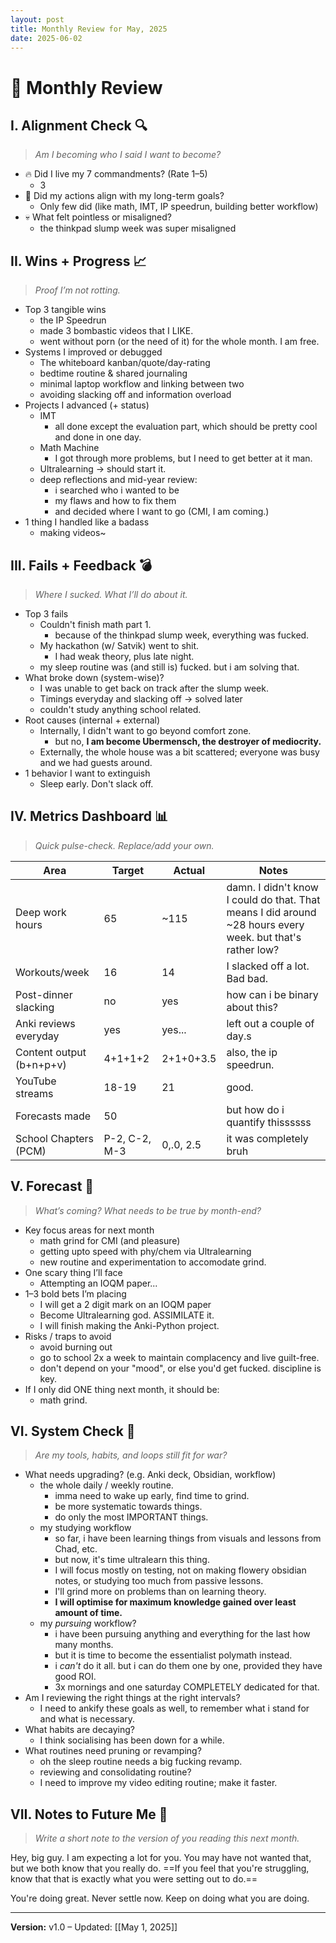 ```yaml
---
layout: post
title: Monthly Review for May, 2025
date: 2025-06-02
---
```

# 🧠 Monthly Review
## I. Alignment Check 🔍  
> *Am I becoming who I said I want to become?*

- 🔥 Did I live my 7 commandments? (Rate 1–5)
	- 3
- 🧭 Did my actions align with my long-term goals?
	- Only few did (like math, IMT, IP speedrun, building better workflow)
- 💀 What felt pointless or misaligned?
	- the thinkpad slump week was super misaligned

## II. Wins + Progress 📈  
> *Proof I’m not rotting.*

- Top 3 tangible wins  
	- the IP Speedrun
	- made 3 bombastic videos that I LIKE.
	- went without porn (or the need of it) for the whole month. I am free.
- Systems I improved or debugged  
	- The whiteboard kanban/quote/day-rating
	- bedtime routine & shared journaling
	- minimal laptop workflow and linking between two
	- avoiding slacking off and information overload
- Projects I advanced (+ status)  
	- IMT
		- all done except the evaluation part, which should be pretty cool and done in one day.
	- Math Machine
		- I got through more problems, but I need to get better at it man.
	- Ultralearning -> should start it.
	- deep reflections and mid-year review:
		- i searched who i wanted to be
		- my flaws and how to fix them
		- and decided where I want to go (CMI, I am coming.)
- 1 thing I handled like a badass
	- making videos~

## III. Fails + Feedback 💣  
> *Where I sucked. What I’ll do about it.*

- Top 3 fails  
	- Couldn't finish math part 1.
		- because of the thinkpad slump week, everything was fucked.
	- My hackathon (w/ Satvik) went to shit.
		- I had weak theory, plus late night.
	- my sleep routine was (and still is) fucked. but i am solving that.
- What broke down (system-wise)?  
	- I was unable to get back on track after the slump week. 
	- Timings everyday and slacking off -> solved later
	- couldn't study anything school related.
- Root causes (internal + external)  
	- Internally, I didn't want to go beyond comfort zone.
		- but no, **I am become Ubermensch, the destroyer of mediocrity.**
	- Externally, the whole house was a bit scattered; everyone was busy and we had guests around. 
- 1 behavior I want to extinguish  
	- Sleep early. Don't slack off.

## IV. Metrics Dashboard 📊  
> *Quick pulse-check. Replace/add your own.*

| Area                     | Target        | Actual    | Notes                                                                                                     |
| ------------------------ | ------------- | --------- | --------------------------------------------------------------------------------------------------------- |
| Deep work hours          | 65            | ~115      | damn. I didn't know I could do that. That means I did around ~28 hours every week. but that's rather low? |
| Workouts/week            | 16            | 14        | I slacked off a lot. Bad bad.                                                                             |
| Post-dinner slacking     | no            | yes       | how can i be binary about this?                                                                           |
| Anki reviews everyday    | yes           | yes...    | left out a couple of day.s                                                                                |
| Content output (b+n+p+v) | 4+1+1+2       | 2+1+0+3.5 | also, the ip speedrun.                                                                                    |
| YouTube streams          | 18-19         | 21        | good.                                                                                                     |
| Forecasts made           | 50            |           | but how do i quantify thissssss                                                                           |
| School Chapters (PCM)    | P-2, C-2, M-3 | 0,.0, 2.5 | it was completely bruh                                                                                    |

## V. Forecast 🔮  
> *What’s coming? What needs to be true by month-end?*

- Key focus areas for next month  
	- math grind for CMI (and pleasure)
	- getting upto speed with phy/chem via Ultralearning
	- new routine and experimentation to accomodate grind.
- One scary thing I’ll face  
	- Attempting an IOQM paper...
- 1–3 bold bets I’m placing
	- I will get a 2 digit mark on an IOQM paper
	- Become Ultralearning god. ASSIMILATE it.
	- I will finish making the Anki-Python project. 
- Risks / traps to avoid  
	- avoid burning out
	- go to school 2x a week to maintain complacency and live guilt-free.
	- don't depend on your "mood", or else you'd get fucked. discipline is key.
- If I only did ONE thing next month, it should be:
	- math grind.

## VI. System Check 🔧  
> *Are my tools, habits, and loops still fit for war?*

- What needs upgrading? (e.g. Anki deck, Obsidian, workflow)  
	- the whole daily / weekly routine.
		- imma need to wake up early, find time to grind.
		- be more systematic towards things.
		- do only the most IMPORTANT things.
	- my studying workflow
		- so far, i have been learning things from visuals and lessons from Chad, etc.
		- but now, it's time ultralearn this thing.
		- I will focus mostly on testing, not on making flowery obsidian notes, or studying too much from passive lessons.
		- I'll grind more on problems than on learning theory.
		- **I will optimise for maximum knowledge gained over least amount of time.**
	- my *pursuing* workflow?
		- i have been pursuing anything and everything for the last how many months.
		- but it is time to become the essentialist polymath instead.
		- i *can't* do it all. but i can do them one by one, provided they have good ROI.
		- 3x mornings and one saturday COMPLETELY dedicated for that.
- Am I reviewing the right things at the right intervals?  
	- I need to ankify these goals as well, to remember what i stand for and what is necessary.
- What habits are decaying? 
	- I think socialising has been down for a while.
- What routines need pruning or revamping?
	- oh the sleep routine needs a big fucking revamp.
	- reviewing and consolidating routine?
	- I need to improve my video editing routine; make it faster.

## VII. Notes to Future Me 💌  
> *Write a short note to the version of you reading this next month.*

Hey, big guy. I am expecting a lot for you. You may have not wanted that, but we both know that you really do. ==If you feel that you're struggling, know that that is exactly what you were setting out to do.==

You're doing great. Never settle now. Keep on doing what you are doing.

---
**Version:** v1.0 – Updated: [[May 1, 2025]]  